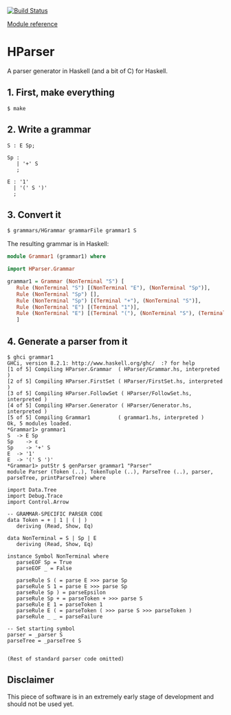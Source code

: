 [![Build Status](https://travis-ci.org/Theys96/HParser.svg?branch=master)](https://travis-ci.org/Theys96/HParser)

[Module reference](https://htmlpreview.github.io/?https://raw.githubusercontent.com/Theys96/HParser/develop/docs/index.html)

# HParser
A parser generator in Haskell (and a bit of C) for Haskell.

## 1. First, make everything
```
$ make
```

## 2. Write a grammar
```
S : E Sp;

Sp :
   | '+' S
   ;

E : '1'
  | '(' S ')'
  ;
```

## 3. Convert it
```bash
$ grammars/HGrammar grammarFile grammar1 S
```
The resulting grammar is in Haskell:
```haskell
module Grammar1 (grammar1) where

import HParser.Grammar

grammar1 = Grammar (NonTerminal "S") [
   Rule (NonTerminal "S") [(NonTerminal "E"), (NonTerminal "Sp")],
   Rule (NonTerminal "Sp") [],
   Rule (NonTerminal "Sp") [(Terminal "+"), (NonTerminal "S")],
   Rule (NonTerminal "E") [(Terminal "1")],
   Rule (NonTerminal "E") [(Terminal "("), (NonTerminal "S"), (Terminal ")")]
   ]
```

## 4. Generate a parser from it
```
$ ghci grammar1
GHCi, version 8.2.1: http://www.haskell.org/ghc/  :? for help
[1 of 5] Compiling HParser.Grammar  ( HParser/Grammar.hs, interpreted )
[2 of 5] Compiling HParser.FirstSet ( HParser/FirstSet.hs, interpreted )
[3 of 5] Compiling HParser.FollowSet ( HParser/FollowSet.hs, interpreted )
[4 of 5] Compiling HParser.Generator ( HParser/Generator.hs, interpreted )
[5 of 5] Compiling Grammar1         ( grammar1.hs, interpreted )
Ok, 5 modules loaded.
*Grammar1> grammar1
S  -> E Sp
Sp    -> ε
Sp    -> '+' S
E  -> '1'
E  -> '(' S ')'
*Grammar1> putStr $ genParser grammar1 "Parser"
module Parser (Token (..), TokenTuple (..), ParseTree (..), parser, parseTree, printParseTree) where

import Data.Tree
import Debug.Trace
import Control.Arrow

-- GRAMMAR-SPECIFIC PARSER CODE
data Token = + | 1 | ( | )
   deriving (Read, Show, Eq)

data NonTerminal = S | Sp | E
   deriving (Read, Show, Eq)

instance Symbol NonTerminal where
   parseEOF Sp = True
   parseEOF _ = False

   parseRule S ( = parse E >>> parse Sp
   parseRule S 1 = parse E >>> parse Sp
   parseRule Sp ) = parseEpsilon
   parseRule Sp + = parseToken + >>> parse S
   parseRule E 1 = parseToken 1
   parseRule E ( = parseToken ( >>> parse S >>> parseToken )
   parseRule _ _ = parseFailure

-- Set starting symbol
parser = _parser S
parseTree = _parseTree S


(Rest of standard parser code omitted)
```

## Disclaimer
This piece of software is in an extremely early stage of development and should not be used yet.